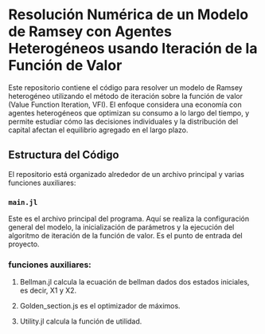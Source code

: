 # Resolución Numérica de un Modelo de Ramsey con Agentes Heterogéneos usando Iteración de la Función de Valor


Este repositorio contiene el código para resolver un modelo de Ramsey heterogéneo utilizando el método de iteración sobre la función de valor (Value Function Iteration, VFI). El enfoque considera una economía con agentes heterogéneos que optimizan su consumo a lo largo del tiempo, y permite estudiar cómo las decisiones individuales y la distribución del capital afectan el equilibrio agregado en el largo plazo.

## Estructura del Código

El repositorio está organizado alrededor de un archivo principal y varias funciones auxiliares:

### `main.jl`

Este es el archivo principal del programa. Aquí se realiza la configuración general del modelo, la inicialización de parámetros y la ejecución del algoritmo de iteración de la función de valor. Es el punto de entrada del proyecto.

### funciones auxiliares:

1. Bellman.jl calcula la ecuación de bellman dados dos estados iniciales, es decir, X1 y X2. 

2. Golden_section.js es el optimizador de máximos.

3. Utility.jl calcula la función de utilidad.
